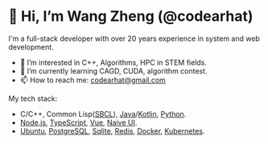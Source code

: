 # 👋 Hi, I’m Wang Zheng (@codearhat)

I'm a full-stack developer with over 20 years experience in system and web development.

- 👀 I’m interested in C++, Algorithms, HPC in STEM fields.
- 🌱 I’m currently learning CAGD, CUDA, algorithm contest.
- 📫 How to reach me: codearhat@gmail.com

My tech stack:

- C/C++, Common Lisp([SBCL](https://www.sbcl.org/)), [Java](https://openjdk.org/)/[Kotlin](https://kotlinlang.org/), [Python](https://www.python.org/).
- [Node.js](https://nodejs.org/en/), [TypeScript](https://www.typescriptlang.org/), [Vue](https://cn.vuejs.org/), [Naive UI](https://www.naiveui.com/).
- [Ubuntu](https://ubuntu.com/), [PostgreSQL](https://www.postgresql.org/), [Sqlite](https://www.sqlite.org/index.html), [Redis](https://redis.io/), [Docker](https://www.docker.com/), [Kubernetes](https://kubernetes.io/).

<!---
codearhat/codearhat is a ✨ special ✨ repository because its `README.md` (this file) appears on your GitHub profile.
You can click the Preview link to take a look at your changes.
--->
